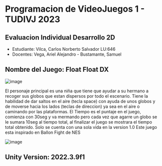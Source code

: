 # Programacion de VideoJuegos 1 - TUDIVJ 2023
## Evaluacion Individual Desarrollo 2D
- Estudiante: Vilca, Carlos Norberto Salvador LU:646
- Docentes: Vega, Ariel Alejandro - Bustamante, Samuel
## Nombre del Juego: Float Float DX
![image](https://github.com/carvlc/mi-proyecto-unity2d/assets/137569923/0566beda-a63d-4c48-aa4e-a28da60ba7ae)

El personaje principal es una niña que tiene que ayudar a su hermano a recoger sus globos que estan dispersos por todo el escenario. Tiene la habilidad de dar saltos en el aire (tecla space) con ayuda de unos globos y de moverse hacia los lados (teclas de direccion) ya sea en el aire o caminando por las plataformas.
El Tiempo es el puntaje en el juego, comienza con 30seg y va mermando pero cada vez que agarre un globo se le sumara 10seg al tiempo total, al finalizar el juego se mostrara el tiempo total obtenido. Solo se cuenta con una sola vida en la version 1.0
Este juego esta inspirado en Ballon Fight de NES

 ![image](https://github.com/carvlc/mi-proyecto-unity2d/assets/137569923/dc38a810-c98e-432e-8f7e-35864972c507)
 
## Unity Version: 2022.3.9f1
